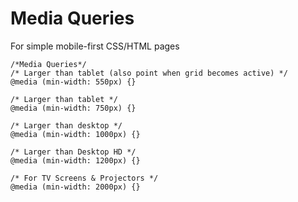 # Media Queries


For simple mobile-first CSS/HTML pages
```
/*Media Queries*/
/* Larger than tablet (also point when grid becomes active) */
@media (min-width: 550px) {}

/* Larger than tablet */
@media (min-width: 750px) {}

/* Larger than desktop */
@media (min-width: 1000px) {}

/* Larger than Desktop HD */
@media (min-width: 1200px) {}

/* For TV Screens & Projectors */
@media (min-width: 2000px) {}
```
